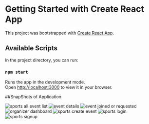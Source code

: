 # Getting Started with Create React App

This project was bootstrapped with [Create React App](https://github.com/facebook/create-react-app).

## Available Scripts

In the project directory, you can run:

### `npm start`

Runs the app in the development mode.\
Open [http://localhost:3000](http://localhost:3000) to view it in your browser.

##SnapShots of Application

![sports all event list](https://user-images.githubusercontent.com/103572327/233634485-f996a0e1-5163-4543-8f21-a61516ad82ba.png)
![event details](https://user-images.githubusercontent.com/103572327/233634471-171f5cb1-091c-4f7d-8a37-059ba89811ef.png)
![event joined or requested](https://user-images.githubusercontent.com/103572327/233634478-29098e8c-d0fc-4bc0-8b41-a1c30b68e6df.png)
![organizer dashboard](https://user-images.githubusercontent.com/103572327/233634483-d7f1d460-c280-4c4e-896f-3b28f7500c04.png)
![sports create event](https://user-images.githubusercontent.com/103572327/233634487-89c15703-80bb-4122-9def-a2dd4cb6c4de.png)
![sports login](https://user-images.githubusercontent.com/103572327/233634491-7bbed4d8-3495-42ec-87cc-2a861d014d06.png)
![sports signup](https://user-images.githubusercontent.com/103572327/233634493-7c3d62f4-089c-4cdf-8cc0-8d9161ba724f.png)
